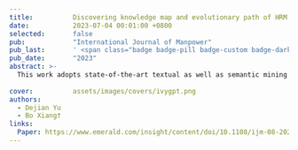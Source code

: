 ```yaml
---
title:          Discovering knowledge map and evolutionary path of HRM and ER: using the STM combined with Word2vec
date:           2023-07-04 00:01:00 +0800
selected:       false
pub:            "International Journal of Manpower"
pub_last:       ' <span class="badge badge-pill badge-custom badge-dark">Journal</span>'
pub_date:       "2023"
abstract: >-
  This work adopts state-of-the-art textual as well as semantic mining techniques to establish a comprehensive knowledge map for HRM and ER research. Furthermore, these results uniquely demonstrate the pluralistic ideological orientation at the social level is gradually integrated into more micro levels, such as enterprises and individuals. These are the contents that were mentioned from previous studies by scholars, but not meticulously verified and interpreted.
  
cover:          assets/images/covers/ivygpt.png
authors:
  - Dejian Yu
  - Bo Xiang†
links:
  Paper: https://www.emerald.com/insight/content/doi/10.1108/ijm-08-2022-0353/full/html
---
```

